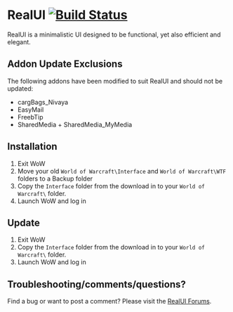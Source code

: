 RealUI [![Build Status](https://travis-ci.org/RealUI/RealUI.svg?branch=develop)](https://travis-ci.org/RealUI/RealUI)
======

RealUI is a minimalistic UI designed to be functional, yet also efficient and elegant.


Addon Update Exclusions
-----------------------
The following addons have been modified to suit RealUI and should not be updated:

  - cargBags_Nivaya
  - EasyMail
  - FreebTip
  - SharedMedia + SharedMedia_MyMedia



Installation
------------

  1. Exit WoW
  2. Move your old `World of Warcraft\Interface` and `World of Warcraft\WTF` folders to a Backup folder
  3. Copy the `Interface` folder from the download in to your `World of Warcraft\` folder.
  4. Launch WoW and log in


Update
------

  1. Exit WoW
  2. Copy the `Interface` folder from the download in to your `World of Warcraft\` folder.
  3. Launch WoW and log in



Troubleshooting/comments/questions?
-----------------------------------

Find a bug or want to post a comment? Please visit the [RealUI Forums](http://www.wowinterface.com/forums/forumdisplay.php?f=163).
